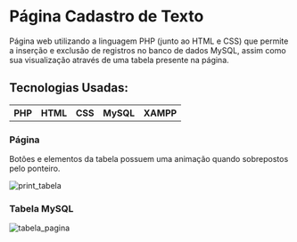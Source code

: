<h1>Página Cadastro de Texto</h1>

<p>Página web utilizando a linguagem PHP (junto ao HTML e CSS) que permite a inserção e exclusão de registros no banco de dados MySQL, assim como sua visualização através de uma tabela presente na página.</p>

<h2>Tecnologias Usadas:</h2>

<table>
  <th>PHP</th>
  <th>HTML</th>
  <th>CSS</th>
  <th>MySQL</th>
  <th>XAMPP</th>
</table>

<h3>Página</h3>
<p>Botões e elementos da tabela possuem uma animação quando sobrepostos pelo ponteiro.</p>

![print_tabela](https://github.com/WillOzBR/pagina_cadastro_texto/assets/73302187/ddc55eb9-9a1a-4d18-b8e4-7d3bc127910a)

<h3>Tabela MySQL</h3>

![tabela_pagina](https://github.com/WillOzBR/pagina_cadastro_texto/assets/73302187/9d5fda27-8ce6-4b13-8626-27cc2dcab181)

